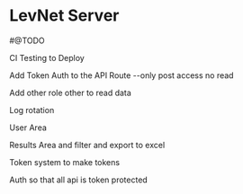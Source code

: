 # LevNet Server



#@TODO

CI Testing to Deploy

Add Token Auth to the API Route
--only post access no read

Add other role other to read data

Log rotation

User Area

Results Area and filter and export to excel

Token system to make tokens

Auth so that all api is token protected

